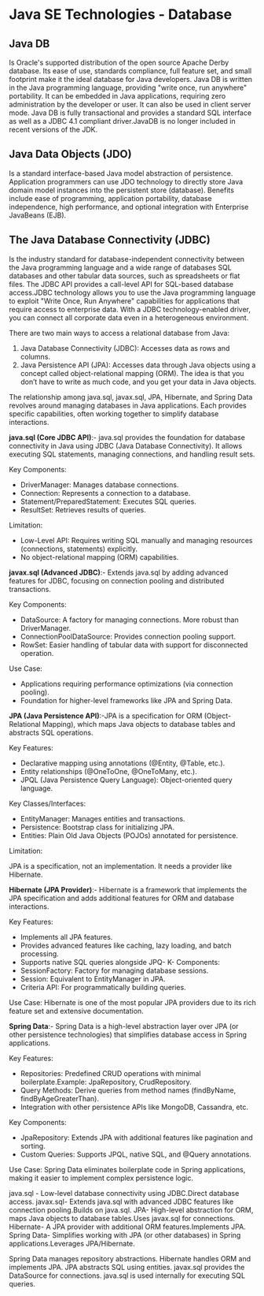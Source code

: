 # Java SE Technologies - Database

## Java DB

Is Oracle's supported distribution of the open source Apache Derby database. Its ease of use, standards compliance, full feature set, and small footprint make it the ideal database for Java developers. Java DB is written in the Java programming language, providing "write once, run anywhere" portability. It can be embedded in Java applications, requiring zero administration by the developer or user. It can also be used in client server mode. Java DB is fully transactional and provides a standard SQL interface as well as a JDBC 4.1 compliant driver.JavaDB is no longer included in recent versions of the JDK.

## Java Data Objects (JDO)

Is a standard interface-based Java model abstraction of persistence. Application programmers can use JDO technology to directly store Java domain model instances into the persistent store (database). Benefits include ease of programming, application portability, database independence, high performance, and optional integration with Enterprise JavaBeans (EJB).

## The Java Database Connectivity (JDBC)

Is the industry standard for database-independent connectivity between the Java programming language and a wide range of databases SQL databases and other tabular data sources, such as spreadsheets or flat files. The JDBC API provides a call-level API for SQL-based database access.JDBC technology allows you to use the Java programming language to exploit "Write Once, Run Anywhere" capabilities for applications that require access to enterprise data. With a JDBC technology-enabled driver, you can connect all corporate data even in a heterogeneous environment.

There are two main ways to access a relational database from Java:

1. Java Database Connectivity (JDBC): Accesses data as rows and columns.
2. Java Persistence API (JPA): Accesses data through Java objects using a concept called object-­relational mapping (ORM). The idea is that you don’t have to write as much code, and you get your data in Java objects.

The relationship among java.sql, javax.sql, JPA, Hibernate, and Spring Data revolves around managing databases in Java applications. Each provides specific capabilities, often working together to simplify database interactions.

**java.sql (Core JDBC API)**:- java.sql provides the foundation for database connectivity in Java using JDBC (Java Database Connectivity). It allows executing SQL statements, managing connections, and handling result sets.

Key Components:

- DriverManager: Manages database connections.
- Connection: Represents a connection to a database.
- Statement/PreparedStatement: Executes SQL queries.
- ResultSet: Retrieves results of queries.

Limitation:

- Low-Level API: Requires writing SQL manually and managing resources (connections, statements) explicitly.
- No object-relational mapping (ORM) capabilities.

**javax.sql (Advanced JDBC)**:- Extends java.sql by adding advanced features for JDBC, focusing on connection pooling and distributed transactions.

Key Components:

- DataSource: A factory for managing connections. More robust than DriverManager.
- ConnectionPoolDataSource: Provides connection pooling support.
- RowSet: Easier handling of tabular data with support for disconnected operation.

Use Case:

- Applications requiring performance optimizations (via connection pooling).
- Foundation for higher-level frameworks like JPA and Spring Data.

**JPA (Java Persistence API)**:-JPA is a specification for ORM (Object-Relational Mapping), which maps Java objects to database tables and abstracts SQL operations.

Key Features:

- Declarative mapping using annotations (@Entity, @Table, etc.).
- Entity relationships (@OneToOne, @OneToMany, etc.).
- JPQL (Java Persistence Query Language): Object-oriented query language.

Key Classes/Interfaces:

- EntityManager: Manages entities and transactions.
- Persistence: Bootstrap class for initializing JPA.
- Entities: Plain Old Java Objects (POJOs) annotated for persistence.

Limitation:

JPA is a specification, not an implementation. It needs a provider like Hibernate.

**Hibernate (JPA Provider)**:- Hibernate is a framework that implements the JPA specification and adds additional features for ORM and database interactions.

Key Features:

- Implements all JPA features.
- Provides advanced features like caching, lazy loading, and batch processing.
- Supports native SQL queries alongside JPQ- K- Components:
- SessionFactory: Factory for managing database sessions.
- Session: Equivalent to EntityManager in JPA.
- Criteria API: For programmatically building queries.

Use Case: Hibernate is one of the most popular JPA providers due to its rich feature set and extensive documentation.

**Spring Data**:- Spring Data is a high-level abstraction layer over JPA (or other persistence technologies) that simplifies database access in Spring applications.

Key Features:

- Repositories: Predefined CRUD operations with minimal boilerplate.Example: JpaRepository, CrudRepository.
- Query Methods: Derive queries from method names (findByName, findByAgeGreaterThan).
- Integration with other persistence APIs like MongoDB, Cassandra, etc.

Key Components:

- JpaRepository: Extends JPA with additional features like pagination and sorting.
- Custom Queries: Supports JPQL, native SQL, and @Query annotations.

Use Case: Spring Data eliminates boilerplate code in Spring applications, making it easier to implement complex persistence logic.

java.sql - Low-level database connectivity using JDBC.Direct database access.
javax.sql- Extends java.sql with advanced JDBC features like connection pooling.Builds on java.sql.
JPA- High-level abstraction for ORM, maps Java objects to database tables.Uses javax.sql for connections.
Hibernate- A JPA provider with additional ORM features.Implements JPA.
Spring Data- Simplifies working with JPA (or other databases) in Spring applications.Leverages JPA/Hibernate.

Spring Data manages repository abstractions.
Hibernate handles ORM and implements JPA.
JPA abstracts SQL using entities.
javax.sql provides the DataSource for connections.
java.sql is used internally for executing SQL queries.
